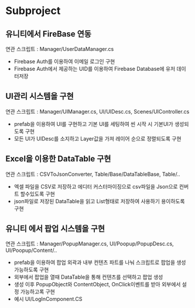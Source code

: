 Subproject
==========
유니티에서 FireBase 연동
------------------------
연관 스크립트 : Manager/UserDataManager.cs
- Firebase Auth를 이용하여 이메일 로그인 구현
- Firebase Auth에서 제공하는 UID를 이용하여 Firebase Database에 유저 데이터저장

UI관리 시스템을 구현
------------------------------
연관 스크립트 : Manager/UIManager.cs, UI/UIDesc.cs, Scenes/UIController.cs
 - prefab을 이용하여 UI를 구현하고 기본 UI를 세팅하여 씬 시작 시 기본UI가 생성되도록 구현
 - 모든 UI가 UIDesc를 소지하고 Layer값을 가져 레이어 순으로 정렬되도록 구현

Excel을 이용한 DataTable 구현
------------------------------
연관 스크립트 : CSVToJsonConverter, Table/Base/DataTableBase, Table/..
 - 엑셀 파일을 CSV로 저장하고 에디터 커스터마이징으로 csv파일을 Json으로 컨버트 할수있도록 구현
 - json파일로 저장된 DataTable을 읽고 List형태로 저장하여 사용하기 용이하도록 구현


유니티 에서 팝업 시스템을 구현
------------------------------
연관 스크립트 : Manager/PopupManager.cs, UI/Poopup/PopupDesc.cs, UI/Poopup/Content/..
 - prefab을 이용하여 팝업 외곽과 내부 컨텐츠 파트를 나눠 스크립트로 팝업을 생성 가능하도록 구현
 - 외부에서 팝업을 열때 DataTable을 통해 컨텐츠를 선택하고 팝업 생성
 - 생성 이후 PopupObject와 ContentObject, OnClick이벤트를 받아 외부에서 설정 가능하고록 구현
 - 예시 UI/LogInComponent.CS

